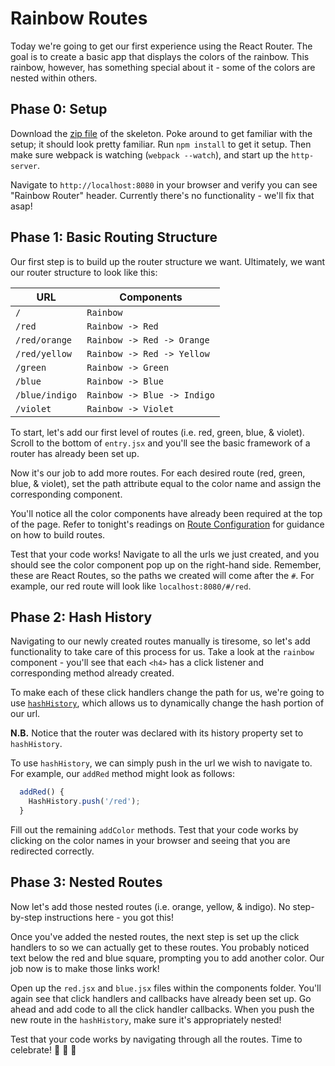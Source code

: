 # Rainbow Routes

Today we're going to get our first experience using the React Router. The goal is to create a basic app that displays the colors of the rainbow. This rainbow, however, has something special about it - some of the colors are nested within others.

## Phase 0: Setup

Download the [zip file][zip-skeleton] of the skeleton. Poke around to get familiar with the setup; it should look pretty familiar. Run `npm install` to get it setup. Then make sure webpack is watching (`webpack --watch`), and start up the `http-server`.  

Navigate to `http://localhost:8080` in your browser and verify you can see "Rainbow Router" header.  Currently there's no functionality - we'll fix that asap!

## Phase 1: Basic Routing Structure

Our first step is to build up the router structure we want.  Ultimately, we want our router structure to look like this:

URL                     | Components
------------------------|-----------
`/`                     | `Rainbow`
`/red`                  | `Rainbow -> Red`
`/red/orange`           | `Rainbow -> Red -> Orange`
`/red/yellow`           | `Rainbow -> Red -> Yellow`
`/green`                | `Rainbow -> Green`
`/blue`                 | `Rainbow -> Blue`
`/blue/indigo`          | `Rainbow -> Blue -> Indigo`
`/violet`               | `Rainbow -> Violet`


To start, let's add our first level of routes (i.e. red, green, blue, & violet).  Scroll to the bottom of `entry.jsx` and you'll see the basic framework of a router has already been set up.  

Now it's our job to add more routes.  For each desired route (red, green, blue, & violet), set the path attribute equal to the color name and assign the corresponding component.  

You'll notice all the color components have already been required at the top of the page.  Refer to tonight's readings on [Route Configuration][route-config-reading] for guidance on how to build routes.

Test that your code works!  Navigate to all the urls we just created, and you should see the color component pop up on the right-hand side.  Remember, these are React Routes, so the paths we created will come after the `#`.  For example, our red route will look like `localhost:8080/#/red`.

[route-config-reading]: https://github.com/reactjs/react-router/blob/master/docs/guides/RouteConfiguration.md  

## Phase 2: Hash History

Navigating to our newly created routes manually is tiresome, so let's add functionality to take care of this process for us.  Take a look at the `rainbow` component - you'll see that each `<h4>` has a click listener and corresponding method already created.  

To make each of these click handlers change the path for us, we're going to use [`hashHistory`][hash-history], which allows us to dynamically change the hash portion of our url.  

**N.B.** Notice that the router was declared with its history property set to `hashHistory`.

To use `hashHistory`, we can simply push in the url we wish to navigate to.  For example, our `addRed` method might look as follows:

```js
  addRed() {
    HashHistory.push('/red');
  }
```

Fill out the remaining `addColor` methods.  Test that your code works by clicking on the color names in your browser and seeing that you are redirected correctly.  

## Phase 3: Nested Routes

Now let's add those nested routes (i.e. orange, yellow, & indigo).  No step-by-step instructions here - you got this!  

Once you've added the nested routes, the next step is set up the click handlers to so we can actually get to these routes.  You probably noticed text below the red and blue square, prompting you to add another color.  Our job now is to make those links work!  

Open up the `red.jsx` and `blue.jsx` files within the components folder.  You'll again see that click handlers and callbacks have already been set up.  Go ahead and add code to all the click handler callbacks.  When you push the new route in the `hashHistory`, make sure it's appropriately nested!

Test that your code works by navigating through all the routes.  Time to celebrate! :tada: :rainbow: :tada:

[hash-history]: https://github.com/reactjs/react-router/blob/master/upgrade-guides/v2.0.0.md#using-history-with-router



[live-demo]: /
[zip-skeleton]: ./rainbow_routes.zip?raw=true
